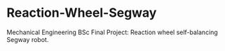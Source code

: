 # Reaction-Wheel-Segway
Mechanical Engineering BSc Final Project: Reaction wheel self-balancing Segway robot.
